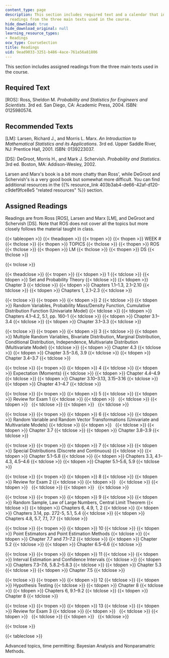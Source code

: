 ```yaml
---
content_type: page
description: This section includes required text and a calendar that incudes assigned
  readings from the three main texts used in the course.
hide_download: true
hide_download_original: null
learning_resource_types:
- Readings
ocw_type: CourseSection
title: Readings
uid: 9ead9033-3251-b486-4ace-761a56a81806
---
```


This section includes assigned readings from the three main texts used in the course.

Required Text
-------------

\[ROS\]: Ross, Sheldon M. _Probability and Statistics for Engineers and Scientists_. 3rd ed. San Diego, CA: Academic Press, 2004. ISBN: 0125980574.

Recommended Texts
-----------------

\[LM\]: Larsen, Richard J., and Morris L. Marx. _An Introduction to Mathematical Statistics and its Applications_. 3rd ed. Upper Saddle River, NJ: Prentice Hall, 2001. ISBN: 0139223037.

\[DS\]: DeGroot, Morris H., and Mark J. Schervish. _Probability and Statistics_. 3rd ed. Boston, MA: Addison-Wesley, 2002.

Larsen and Marx's book is a bit more chatty than Ross', while DeGroot and Schervish's is a very good book but somewhat more difficult. You can find additional resources in the {{% resource_link 403b3ab4-de66-42af-d120-c9def9fce8e5 "related resources" %}} section.

Assigned Readings
-----------------

Readings are from Ross \[ROS\], Larsen and Marx \[LM\], and DeGroot and Schervish \[DS\]. Note that ROS does not cover all the topics but more closely follows the material taught in class.

{{< tableopen >}}
{{< theadopen >}}
{{< tropen >}}
{{< thopen >}}
WEEK #
{{< thclose >}}
{{< thopen >}}
TOPICS
{{< thclose >}}
{{< thopen >}}
ROS
{{< thclose >}}
{{< thopen >}}
LM
{{< thclose >}}
{{< thopen >}}
DS
{{< thclose >}}

{{< trclose >}}

{{< theadclose >}}
{{< tropen >}}
{{< tdopen >}}
1
{{< tdclose >}}
{{< tdopen >}}
Set and Probability Theory
{{< tdclose >}}
{{< tdopen >}}
Chapter 3
{{< tdclose >}}
{{< tdopen >}}
Chapters 1.1–1.3, 2.1–2.10
{{< tdclose >}}
{{< tdopen >}}
Chapters 1, 2.1–2.3
{{< tdclose >}}

{{< trclose >}}
{{< tropen >}}
{{< tdopen >}}
2
{{< tdclose >}}
{{< tdopen >}}
Random Variables, Probability Mass/Density Function, Cumulative Distribution Function (Univariate Model)
{{< tdclose >}}
{{< tdopen >}}
Chapters 4.1–4.2, 5.1, pp. 160-1
{{< tdclose >}}
{{< tdopen >}}
Chapter 3.1–3.4
{{< tdclose >}}
{{< tdopen >}}
Chapter 3.1–3.3
{{< tdclose >}}

{{< trclose >}}
{{< tropen >}}
{{< tdopen >}}
3
{{< tdclose >}}
{{< tdopen >}}
Multiple Random Variables, Bivariate Distribution, Marginal Distribution, Conditional Distribution, Independence, Multivariate Distribution (Multivariate Model)
{{< tdclose >}}
{{< tdopen >}}
Chapter 4.3
{{< tdclose >}}
{{< tdopen >}}
Chapter 3.5–3.6, 3.9
{{< tdclose >}}
{{< tdopen >}}
Chapter 3.4–3.7
{{< tdclose >}}

{{< trclose >}}
{{< tropen >}}
{{< tdopen >}}
4
{{< tdclose >}}
{{< tdopen >}}
Expectation (Moments)
{{< tdclose >}}
{{< tdopen >}}
Chapter 4.4–4.9
{{< tdclose >}}
{{< tdopen >}}
Chapter 3.10–3.13, 3.15–3.16
{{< tdclose >}}
{{< tdopen >}}
Chapter 4.1–4.7
{{< tdclose >}}

{{< trclose >}}
{{< tropen >}}
{{< tdopen >}}
5
{{< tdclose >}}
{{< tdopen >}}
Review for Exam 1
{{< tdclose >}}
{{< tdopen >}}
 
{{< tdclose >}}
{{< tdopen >}}
 
{{< tdclose >}}
{{< tdopen >}}
 
{{< tdclose >}}

{{< trclose >}}
{{< tropen >}}
{{< tdopen >}}
6
{{< tdclose >}}
{{< tdopen >}}
Random Variable and Random Vector Transformations (Univariate and Multivariate Models)
{{< tdclose >}}
{{< tdopen >}}
 
{{< tdclose >}}
{{< tdopen >}}
Chapter 3.7
{{< tdclose >}}
{{< tdopen >}}
Chapter 3.8–3.9
{{< tdclose >}}

{{< trclose >}}
{{< tropen >}}
{{< tdopen >}}
7
{{< tdclose >}}
{{< tdopen >}}
Special Distributions (Discrete and Continuous)
{{< tdclose >}}
{{< tdopen >}}
Chapter 5.1–5.8
{{< tdclose >}}
{{< tdopen >}}
Chapters 3.3, 4.1–4.3, 4.5–4.6
{{< tdclose >}}
{{< tdopen >}}
Chapter 5.1–5.6, 5.9
{{< tdclose >}}

{{< trclose >}}
{{< tropen >}}
{{< tdopen >}}
8
{{< tdclose >}}
{{< tdopen >}}
Review for Exam 2
{{< tdclose >}}
{{< tdopen >}}
 
{{< tdclose >}}
{{< tdopen >}}
 
{{< tdclose >}}
{{< tdopen >}}
 
{{< tdclose >}}

{{< trclose >}}
{{< tropen >}}
{{< tdopen >}}
9
{{< tdclose >}}
{{< tdopen >}}
Random Sample, Law of Large Numbers, Central Limit Theorem
{{< tdclose >}}
{{< tdopen >}}
Chapters 6, 4.9, 1, 2
{{< tdclose >}}
{{< tdopen >}}
Chapters 3.14, pp. 272-5, 5.1, 5.4
{{< tdclose >}}
{{< tdopen >}}
Chapters 4.8, 5.7, 7.1, 7.7
{{< tdclose >}}

{{< trclose >}}
{{< tropen >}}
{{< tdopen >}}
10
{{< tdclose >}}
{{< tdopen >}}
Point Estimators and Point Estimation Methods
{{< tdclose >}}
{{< tdopen >}}
Chapter 7.7 and 7.1–7.2
{{< tdclose >}}
{{< tdopen >}}
Chapter 5.2
{{< tdclose >}}
{{< tdopen >}}
Chapter 6.5–6.6
{{< tdclose >}}

{{< trclose >}}
{{< tropen >}}
{{< tdopen >}}
11
{{< tdclose >}}
{{< tdopen >}}
Interval Estimation and Confidence Intervals
{{< tdclose >}}
{{< tdopen >}}
Chapters 7.3–7.6, 5.8.2–5.8.3
{{< tdclose >}}
{{< tdopen >}}
Chapter 5.3
{{< tdclose >}}
{{< tdopen >}}
Chapter 7.5
{{< tdclose >}}

{{< trclose >}}
{{< tropen >}}
{{< tdopen >}}
12
{{< tdclose >}}
{{< tdopen >}}
Hypothesis Testing
{{< tdclose >}}
{{< tdopen >}}
Chapter 8
{{< tdclose >}}
{{< tdopen >}}
Chapters 6, 9.1–9.2
{{< tdclose >}}
{{< tdopen >}}
Chapter 8
{{< tdclose >}}

{{< trclose >}}
{{< tropen >}}
{{< tdopen >}}
13
{{< tdclose >}}
{{< tdopen >}}
Review for Exam 3
{{< tdclose >}}
{{< tdopen >}}
 
{{< tdclose >}}
{{< tdopen >}}
 
{{< tdclose >}}
{{< tdopen >}}
 
{{< tdclose >}}

{{< trclose >}}

{{< tableclose >}}

Advanced topics, time permitting: Bayesian Analysis and Nonparamatric Methods.